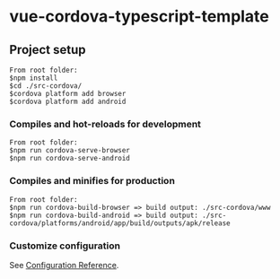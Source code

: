 # vue-cordova-typescript-template

## Project setup
```
From root folder:
$npm install
$cd ./src-cordova/
$cordova platform add browser
$cordova platform add android
```

### Compiles and hot-reloads for development
```
From root folder:
$npm run cordova-serve-browser
$npm run cordova-serve-android
```

### Compiles and minifies for production
```
From root folder:
$npm run cordova-build-browser => build output: ./src-cordova/www
$npm run cordova-build-android => build output: ./src-cordova/platforms/android/app/build/outputs/apk/release
```

### Customize configuration
See [Configuration Reference](https://cli.vuejs.org/config/).
